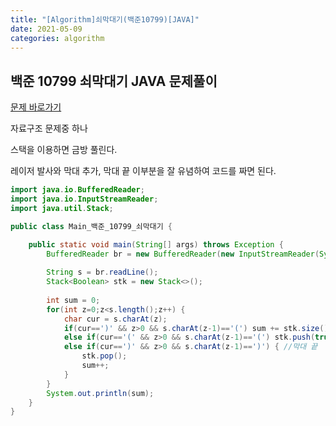 ```yaml
---
title: "[Algorithm]쇠막대기(백준10799)[JAVA]"
date: 2021-05-09
categories: algorithm
---
```




## 백준 10799 쇠막대기 JAVA  문제풀이



[문제 바로가기](https://boj.kr/10799)



자료구조 문제중 하나

스택을 이용하면 금방 풀린다.



레이저 발사와 막대 추가, 막대 끝 이부분을 잘 유념하여 코드를 짜면 된다.



```java
import java.io.BufferedReader;
import java.io.InputStreamReader;
import java.util.Stack;

public class Main_백준_10799_쇠막대기 {

	public static void main(String[] args) throws Exception {
		BufferedReader br = new BufferedReader(new InputStreamReader(System.in));
		
		String s = br.readLine();
		Stack<Boolean> stk = new Stack<>();
		
		int sum = 0;
		for(int z=0;z<s.length();z++) {
			char cur = s.charAt(z);
			if(cur==')' && z>0 && s.charAt(z-1)=='(') sum += stk.size(); //레이저
			else if(cur=='(' && z>0 && s.charAt(z-1)=='(') stk.push(true); //막대 추가
			else if(cur==')' && z>0 && s.charAt(z-1)==')') { //막대 끝
				stk.pop();
				sum++;
			}
		}
		System.out.println(sum);
	}
}

```

